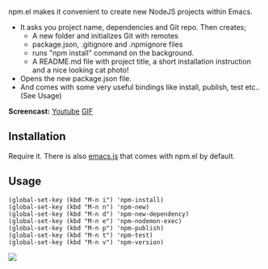npm.el makes it convenient to create new NodeJS projects within Emacs.

* It asks you project name, dependencies and Git repo. Then creates;
  * A new folder and initializes Git with remotes
  * package.json, .gitignore and .npmignore files
  * runs "npm install" command on the background.
  * A README.md file with project title, a short installation instruction and a nice looking cat photo!
* Opens the new package.json file.
* And comes with some very useful bindings like install, publish, test etc.. (See Usage)

**Screencast:** [Youtube](http://www.youtube.com/watch?v=ZmKHOaSpaJk) [GIF](https://dl.dropbox.com/s/jnuo3m5w5x0q8vw/npmel.gif?token_hash=AAGVHEepAk106ilHMtw_Oh6S_t3GISDDnJM9Yof6eEh1LQ)

## Installation

Require it. There is also [emacs.js](http://github.com/azer/emacs.js) that comes with npm.el by default.

## Usage

```elisp
(global-set-key (kbd "M-n i") 'npm-install)
(global-set-key (kbd "M-n n") 'npm-new)
(global-set-key (kbd "M-n d") 'npm-new-dependency)
(global-set-key (kbd "M-n e") 'npm-nodemon-exec)
(global-set-key (kbd "M-n p") 'npm-publish)
(global-set-key (kbd "M-n t") 'npm-test)
(global-set-key (kbd "M-n v") 'npm-version)
```

![](https://dl.dropbox.com/s/9q2p5mrqnajys22/npmel.jpg?token_hash=AAHqttN9DiGl63ma8KRw-G0cdalaiMzrvrOPGnOfDslDjw)
